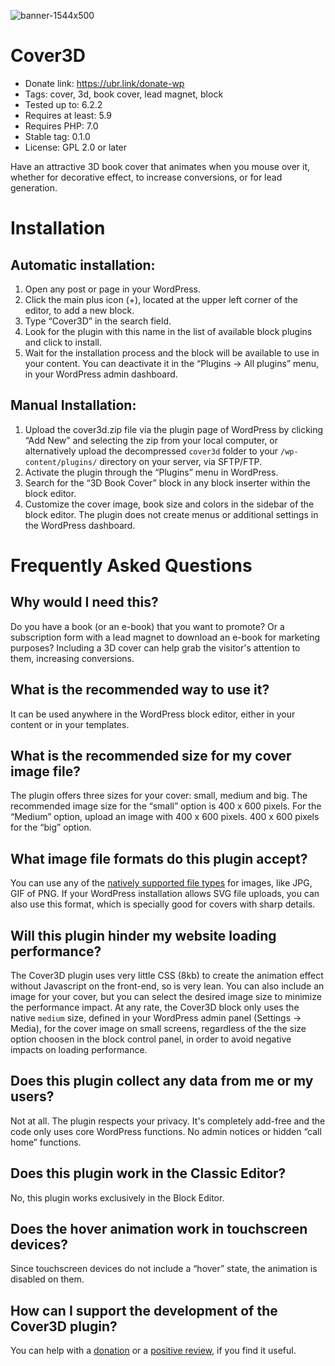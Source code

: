 ![banner-1544x500](https://github.com/EpicoStudio/cover3d/assets/1451087/68dbf7ca-1d31-4be9-aaeb-5ab061d55b18)
# Cover3D

* Donate link: https://ubr.link/donate-wp
* Tags: cover, 3d, book cover, lead magnet, block
* Tested up to: 6.2.2
* Requires at least: 5.9
* Requires PHP: 7.0
* Stable tag: 0.1.0
* License: GPL 2.0 or later

Have an attractive 3D book cover that animates when you mouse over it, whether for decorative effect, to increase conversions, or for lead generation.

# Installation

## Automatic installation:
1. Open any post or page in your WordPress.
2. Click the main plus icon (+), located at the upper left corner of the editor, to add a new block.
3. Type “Cover3D” in the search field.
4. Look for the plugin with this name in the list of available block plugins and click to install.
5. Wait for the installation process and the block will be available to use in your content. You can deactivate it in the “Plugins → All plugins” menu, in your WordPress admin dashboard.

## Manual Installation:
1. Upload the cover3d.zip file via the plugin page of WordPress by clicking “Add New” and selecting the zip from your local computer, or alternatively upload the decompressed `cover3d` folder to your `/wp-content/plugins/` directory on your server, via SFTP/FTP.
2. Activate the plugin through the “Plugins” menu in WordPress.
3. Search for the “3D Book Cover” block in any block inserter within the block editor.
4. Customize the cover image, book size and colors in the sidebar of the block editor. The plugin does not create menus or additional settings in the WordPress dashboard.

# Frequently Asked Questions

## Why would I need this?
Do you have a book (or an e-book) that you want to promote? Or a subscription form with a lead magnet to download an e-book for marketing purposes? Including a 3D cover can help grab the visitor's attention to them, increasing conversions.

## What is the recommended way to use it?
It can be used anywhere in the WordPress block editor, either in your content or in your templates.

## What is the recommended size for my cover image file?
The plugin offers three sizes for your cover: small, medium and big. The recommended image size for the “small” option is 400 x 600 pixels. For the “Medium” option, upload an image with 400 x 600 pixels. 400 x 600 pixels for the “big” option.

## What image file formats do this plugin accept?
You can use any of the [natively supported file types](https://wordpress.org/documentation/article/image-size-and-quality/) for images, like JPG, GIF of PNG. If your WordPress installation allows SVG file uploads, you can also use this format, which is specially good for covers with sharp details.

## Will this plugin hinder my website loading performance?
The Cover3D plugin uses very little CSS (8kb) to create the animation effect without Javascript on the front-end, so is very lean. You can also include an image for your cover, but you can select the desired image size to minimize the performance impact. At any rate, the Cover3D block only uses the native `medium` size, defined in your WordPress admin panel (Settings → Media), for the cover image on small screens, regardless of the the size option choosen in the block control panel, in order to avoid negative impacts on loading performance.

## Does this plugin collect any data from me or my users?
Not at all. The plugin respects your privacy. It's completely add-free and the code only uses core WordPress functions. No admin notices or hidden “call home” functions.

## Does this plugin work in the Classic Editor?
No, this plugin works exclusively in the Block Editor.

## Does the hover animation work in touchscreen devices?
Since touchscreen devices do not include a “hover” state, the animation is disabled on them.

## How can I support the development of the Cover3D plugin?
You can help with a [donation](https://ubr.link/donate-wp) or a [positive review](https://wordpress.org/support/plugin/cover3d/reviews/#new-post), if you find it useful.
